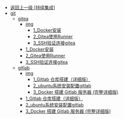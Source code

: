 - [返回上一级 [持续集成]](page/后端/持续集成/)
- [git](page/后端/持续集成/git/)
  - [gitea](page/后端/持续集成/git/gitea/)
    - [img](page/后端/持续集成/git/gitea/img/)
      - [1_Docker安装](page/后端/持续集成/git/gitea/img/1_Docker安装/)
      - [2_Gitea使用Runner](page/后端/持续集成/git/gitea/img/2_Gitea使用Runner/)
      - [3_SSH验证连接gitea](page/后端/持续集成/git/gitea/img/3_SSH验证连接gitea/)
    - [1_Docker安装](page/后端/持续集成/git/gitea/1_Docker安装.md)
    - [2_Gitea使用Runner](page/后端/持续集成/git/gitea/2_Gitea使用Runner.md)
    - [3_SSH验证连接gitea](page/后端/持续集成/git/gitea/3_SSH验证连接gitea.md)
  - [gitlab](page/后端/持续集成/git/gitlab/)
    - [img](page/后端/持续集成/git/gitlab/img/)
      - [1_Gitlab 仓库搭建（详细版）](page/后端/持续集成/git/gitlab/img/1_Gitlab%20仓库搭建（详细版）/)
      - [2_ubuntu系统安装配置gitlab](page/后端/持续集成/git/gitlab/img/2_ubuntu系统安装配置gitlab/)
      - [3_Docker 搭建 Gitlab 服务器 (完整详细版)](page/后端/持续集成/git/gitlab/img/3_Docker%20搭建%20Gitlab%20服务器%20(完整详细版)/)
    - [1_Gitlab 仓库搭建（详细版）](page/后端/持续集成/git/gitlab/1_Gitlab%20仓库搭建（详细版）.md)
    - [2_ubuntu系统安装配置gitlab](page/后端/持续集成/git/gitlab/2_ubuntu系统安装配置gitlab.md)
    - [3_Docker 搭建 Gitlab 服务器 (完整详细版)](page/后端/持续集成/git/gitlab/3_Docker%20搭建%20Gitlab%20服务器%20(完整详细版).md)
